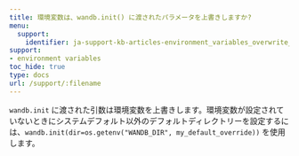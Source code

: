 ```yaml
---
title: 環境変数は、wandb.init() に渡されたパラメータを上書きしますか?
menu:
  support:
    identifier: ja-support-kb-articles-environment_variables_overwrite_parameters
support:
- environment variables
toc_hide: true
type: docs
url: /support/:filename
---
```


`wandb.init` に渡された引数は環境変数を上書きします。環境変数が設定されていないときにシステムデフォルト以外のデフォルトディレクトリーを設定するには、`wandb.init(dir=os.getenv("WANDB_DIR", my_default_override))` を使用します。